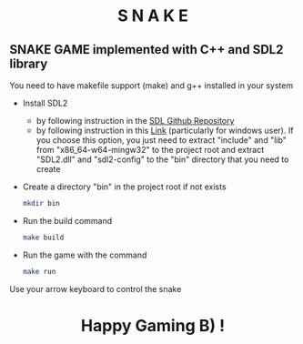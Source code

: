 # <center>S N A K E</center>

## SNAKE GAME implemented with C++ and SDL2 library

You need to have makefile support (make) and g++ installed in your system

* Install SDL2
  * by following instruction in the [SDL Github Repository](https://github.com/libsdl-org/SDL/blob/main/INSTALL.txt)
  * by following instruction in this [Link](https://www.matsoon.com/prog/sdl2-mingw-w64-tutorial) (particularly for windows user). If you choose this option, you just need to extract "include" and "lib" from "x86_64-w64-mingw32" to the project root and extract "SDL2.dll" and "sdl2-config" to the "bin" directory that you need to create

* Create a directory "bin" in the project root if not exists
  ```bash
  mkdir bin
  ```

* Run the build command
  ```bash
  make build
  ```

* Run the game with the command
  ```bash
  make run
  ```

Use your arrow keyboard to control the snake

# <center>Happy Gaming B) !</center>